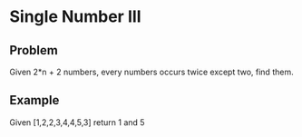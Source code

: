 Single Number III
===

## Problem

Given 2*n + 2 numbers, every numbers occurs twice except two, find them.


## Example

Given [1,2,2,3,4,4,5,3] return 1 and 5